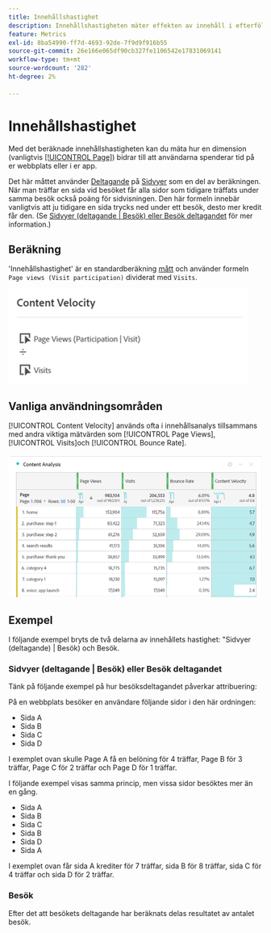 ```yaml
---
title: Innehållshastighet
description: Innehållshastigheten mäter effekten av innehåll i efterföljande led.
feature: Metrics
exl-id: 8ba54990-ff7d-4693-92de-7f9d9f916b55
source-git-commit: 26e166e065df90cb327fe1106542e17831069141
workflow-type: tm+mt
source-wordcount: '282'
ht-degree: 2%

---
```


# Innehållshastighet

Med det beräknade innehållshastigheten kan du mäta hur en dimension (vanligtvis [[!UICONTROL Page]](/help/components/dimensions/page.md)) bidrar till att användarna spenderar tid på er webbplats eller i er app.

Det här måttet använder [Deltagande](/help/analyze/analysis-workspace/attribution/models.md) på [Sidvyer](page-views.md) som en del av beräkningen. När man träffar en sida vid besöket får alla sidor som tidigare träffats under samma besök också poäng för sidvisningen. Den här formeln innebär vanligtvis att ju tidigare en sida trycks ned under ett besök, desto mer kredit får den. (Se [Sidvyer (deltagande | Besök) eller Besök deltagandet](#page-views-participation--visit-or-visit-participation) för mer information.)

## Beräkning

&#39;Innehållshastighet&#39; är en standardberäkning [mått](overview.md) och använder formeln `Page views (Visit participation)` dividerat med `Visits`.

![](assets/cont-velo-1.png)

## Vanliga användningsområden

[!UICONTROL Content Velocity] används ofta i innehållsanalys tillsammans med andra viktiga mätvärden som [!UICONTROL Page Views], [!UICONTROL Visits]och [!UICONTROL Bounce Rate].

![](assets/cont-velo-3.png)

## Exempel

I följande exempel bryts de två delarna av innehållets hastighet: &quot;Sidvyer (deltagande) | Besök) och Besök.

### Sidvyer (deltagande | Besök) eller Besök deltagandet

Tänk på följande exempel på hur besöksdeltagandet påverkar attribuering:

På en webbplats besöker en användare följande sidor i den här ordningen:

* Sida A
* Sida B
* Sida C
* Sida D

I exemplet ovan skulle Page A få en belöning för 4 träffar, Page B för 3 träffar, Page C för 2 träffar och Page D för 1 träffar.

I följande exempel visas samma princip, men vissa sidor besöktes mer än en gång.

* Sida A
* Sida B
* Sida C
* Sida B
* Sida D
* Sida A

I exemplet ovan får sida A krediter för 7 träffar, sida B för 8 träffar, sida C för 4 träffar och sida D för 2 träffar.

### Besök

Efter det att besökets deltagande har beräknats delas resultatet av antalet besök.
